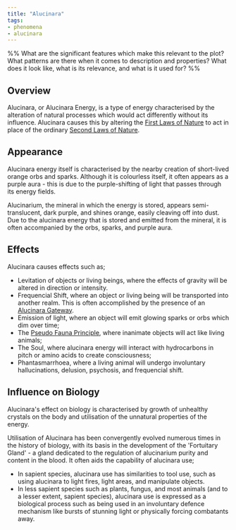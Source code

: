 ```yaml
---
title: "Alucinara"
tags:
- phenomena
- alucinara
---
```

%%
What are the significant features which make this relevant to the plot?
What patterns are there when it comes to description and properties?
What does it look like, what is its relevance, and what is it used for?
%%

## Overview
Alucinara, or Alucinara Energy, is a type of energy characterised by the alteration of natural processes which would act differently without its influence. Alucinara causes this by altering the [First Laws of Nature](phenomena/natural-laws/first-laws.md) to act in place of the ordinary [Second Laws of Nature](phenomena/natural-laws/second-laws.md).

## Appearance
Alucinara energy itself is characterised by the nearby creation of short-lived orange orbs and sparks. Although it is colourless itself, it often appears as a purple aura - this is due to the purple-shifting of light that passes through its energy fields.

Alucinarium, the mineral in which the energy is stored, appears semi-translucent, dark purple, and shines orange, easily cleaving off into dust. Due to the alucinara energy that is stored and emitted from the mineral, it is often accompanied by the orbs, sparks, and purple aura.

## Effects
Alucinara causes effects such as;
- Levitation of objects or living beings, where the effects of gravity will be altered in direction or intensity.
- Frequencial Shift, where an object or living being will be transported into another realm. This is often accomplished by the presence of an [Alucinara Gateway](phenomena/aluicnara-gateway.mc).
- Emission of light, where an object will emit glowing sparks or orbs which dim over time;
- The [Pseudo Fauna Principle](phenomena/pseudo-fauna-principle), where inanimate objects will act like living animals;
- The Soul, where alucinara energy will interact with hydrocarbons in pitch or amino acids to create consciousness;
- Phantasmarrhoea, where a living animal will undergo involuntary hallucinations, delusion, psychosis, and frequencial shift.

## Influence on Biology
Alucinara's effect on biology is characterised by growth of unhealthy crystals on the body and utilisation of the unnatural properties of the energy.

Utilisation of Alucinara has been convergently evolved numerous times in the history of biology, with its basis in the development of the 'Fortuitary Gland' - a gland dedicated to the regulation of alucinarium purity and content in the blood. It often aids the capability of alucinara use;
- In sapient species, alucinara use has similarities to tool use, such as using alucinara to light fires, light areas, and manipulate objects.
- In less sapient species such as plants, fungus, and most animals (and to a lesser extent, sapient species), alucinara use is expressed as a biological process such as being used in an involuntary defence mechanism like bursts of stunning light or physically forcing combatants away.